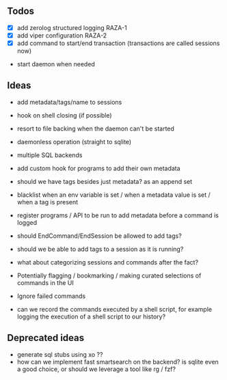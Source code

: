 ## Todos

* [x] add zerolog structured logging RAZA-1
* [x] add viper configuration RAZA-2
* [x] add command to start/end transaction (transactions are called sessions now)
* start daemon when needed

## Ideas

* add metadata/tags/name to sessions
* hook on shell closing (if possible)
* resort to file backing when the daemon can't be started
* daemonless operation (straight to sqlite)
* multiple SQL backends
* add custom hook for programs to add their own metadata
* should we have tags besides just metadata? as an append set
* blacklist when an env variable is set / when a metadata value is set / when a tag is present
* register programs / API to be run to add metadata before a command is logged
* should EndCommand/EndSession be allowed to add tags?
* should we be able to add tags to a session as it is running?
* what about categorizing sessions and commands after the fact?
* Potentially flagging / bookmarking / making curated selections of commands in the UI
* Ignore failed commands

* can we record the commands executed by a shell script, for example logging the execution of a shell script to our history?

## Deprecated ideas

* generate sql stubs using xo ??
* how can we implement fast smartsearch on the backend? is sqlite even a good choice, or should we leverage a tool like rg / fzf?

